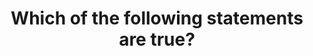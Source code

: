 ---
layout: all-exams
title: "Which of the following statements are true?"
blurb: "Regional Edge Caches are the least common part of the AWS Global Infrastructure. There are more Edge Locations on each continent than there are Regional"
quid: 129
---